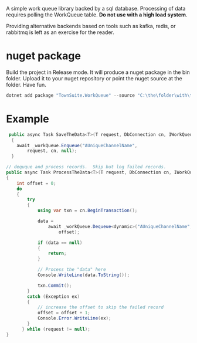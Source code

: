 
A simple work queue library backed by a sql database.  Processing of data requires polling the WorkQueue table.  **Do not use with a high load system**.

Providing alternative backends based on tools such as kafka, redis, or rabbitmq is left as an exercise for the reader.


# nuget package


Build the project in Release mode. It will produce a nuget package in the bin folder. Upload it to your nuget repository or point the nuget source at the folder. Have fun.

```powershell
dotnet add package "TownSuite.WorkQueue" --source "C:\the\folder\with\the\nuget\package\TownSuite.WorkQueue.nupkg"
```


# Example


```cs
 public async Task SaveTheData<T>(T request, DbConnection cn, IWorkQueue _workQueue)
  {
    await _workQueue.Enqueue("AUniqueChannelName",
        request, cn, null);
  }

// dequque and process records.  Skip but log failed records.
public async Task ProcessTheData<T>(T request, DbConnection cn, IWorkQueue _workQueue)
{
    int offset = 0;
    do
    {
        try
        {
            using var txn = cn.BeginTransaction();

            data =
                await _workQueue.Dequeue<dynamic>("AUniqueChannelName", cn, txn,
                    offset);

            if (data == null)
            {
                return;
            }

            // Process the "data" here
            Console.WriteLine(data.ToString());

            txn.Commit();
        }
        catch (Exception ex)
        {
            // increase the offset to skip the failed record
            offset = offset + 1;
            Console.Error.WriteLine(ex);
        }
      } while (request != null);
}
```


